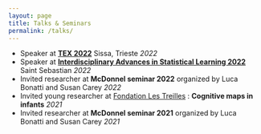 ```yaml
---
layout: page
title: Talks & Seminars
permalink: /talks/
--- 
```


- Speaker at [**TEX 2022**](https://indico.sissa.it/event/59/) Sissa, Trieste *2022*
- Speaker at [**Interdisciplinary Advances in Statistical Learning 2022**](https://www.bcbl.eu/events/statistical-learning/en/) Saint Sebastian *2022*
- Invited researcher at **McDonnel seminar 2022** organized by Luca Bonatti and Susan Carey *2022*
- Invited young researcher at [Fondation Les Treilles](https://www.les-treilles.com) : **Cognitive maps in infants** *2021*
- Invited researcher at **McDonnel seminar 2021** organized by Luca Bonatti and Susan Carey *2021*

